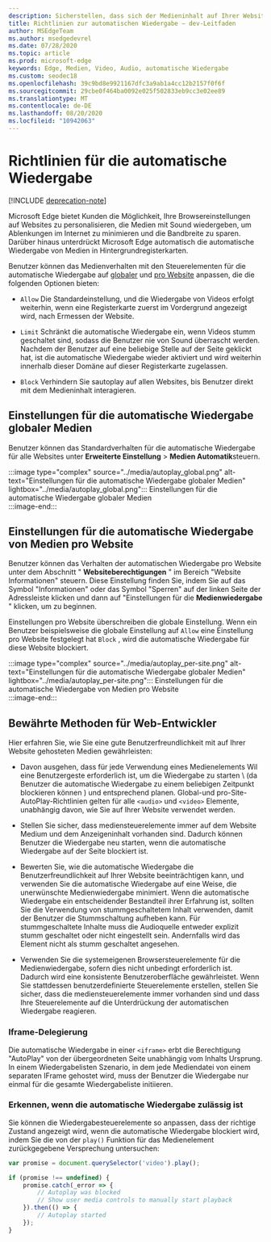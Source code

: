 ```yaml
---
description: Sicherstellen, dass sich der Medieninhalt auf Ihrer Website wie vorgesehen verhält
title: Richtlinien zur automatischen Wiedergabe – dev-Leitfaden
author: MSEdgeTeam
ms.author: msedgedevrel
ms.date: 07/28/2020
ms.topic: article
ms.prod: microsoft-edge
keywords: Edge, Medien, Video, Audio, automatische Wiedergabe
ms.custom: seodec18
ms.openlocfilehash: 39c9bd8e9921167dfc3a9ab1a4cc12b2157f0f6f
ms.sourcegitcommit: 29cbe0f464ba0092e025f502833eb9cc3e02ee89
ms.translationtype: MT
ms.contentlocale: de-DE
ms.lasthandoff: 08/20/2020
ms.locfileid: "10942063"
---
```

# Richtlinien für die automatische Wiedergabe  

[!INCLUDE [deprecation-note](../../includes/legacy-edge-note.md)]  

Microsoft Edge bietet Kunden die Möglichkeit, Ihre Browsereinstellungen auf Websites zu personalisieren, die Medien mit Sound wiedergeben, um Ablenkungen im Internet zu minimieren und die Bandbreite zu sparen.  Darüber hinaus unterdrückt Microsoft Edge automatisch die automatische Wiedergabe von Medien in Hintergrundregisterkarten.  

Benutzer können das Medienverhalten mit den Steuerelementen für die automatische Wiedergabe auf [globaler](#global-media-autoplay-settings) und [pro Website](#per-site-media-autoplay-settings) anpassen, die die folgenden Optionen bieten:  

*   `Allow`  Die Standardeinstellung, und die Wiedergabe von Videos erfolgt weiterhin, wenn eine Registerkarte zuerst im Vordergrund angezeigt wird, nach Ermessen der Website.  

*   `Limit`  Schränkt die automatische Wiedergabe ein, wenn Videos stumm geschaltet sind, sodass die Benutzer nie von Sound überrascht werden.  Nachdem der Benutzer auf eine beliebige Stelle auf der Seite geklickt hat, ist die automatische Wiedergabe wieder aktiviert und wird weiterhin innerhalb dieser Domäne auf dieser Registerkarte zugelassen.  

*   `Block`  Verhindern Sie sautoplay auf allen Websites, bis Benutzer direkt mit dem Medieninhalt interagieren.  

## Einstellungen für die automatische Wiedergabe globaler Medien  

Benutzer können das Standardverhalten für die automatische Wiedergabe für alle Websites unter **Erweiterte Einstellung**  >  **Medien Automatik**steuern.  

:::image type="complex" source="../media/autoplay_global.png" alt-text="Einstellungen für die automatische Wiedergabe globaler Medien" lightbox="../media/autoplay_global.png":::
   Einstellungen für die automatische Wiedergabe globaler Medien  
:::image-end:::  

## Einstellungen für die automatische Wiedergabe von Medien pro Website  

Benutzer können das Verhalten der automatischen Wiedergabe pro Website unter dem Abschnitt " **Websiteberechtigungen** " im Bereich "Website Informationen" steuern.  Diese Einstellung finden Sie, indem Sie auf das Symbol "Informationen" oder das Symbol "Sperren" auf der linken Seite der Adressleiste klicken und dann auf "Einstellungen für die **Medienwiedergabe** " klicken, um zu beginnen.  

Einstellungen pro Website überschreiben die globale Einstellung.  Wenn ein Benutzer beispielsweise die globale Einstellung auf `Allow` eine Einstellung pro Website festgelegt hat `Block` , wird die automatische Wiedergabe für diese Website blockiert.  

:::image type="complex" source="../media/autoplay_per-site.png" alt-text="Einstellungen für die automatische Wiedergabe globaler Medien" lightbox="../media/autoplay_per-site.png":::
   Einstellungen für die automatische Wiedergabe von Medien pro Website  
:::image-end:::  

## Bewährte Methoden für Web-Entwickler  

Hier erfahren Sie, wie Sie eine gute Benutzerfreundlichkeit mit auf Ihrer Website gehosteten Medien gewährleisten:  

*   Davon ausgehen, dass für jede Verwendung eines Medienelements Wil eine Benutzergeste erforderlich ist, um die Wiedergabe zu starten \ (da Benutzer die automatische Wiedergabe zu einem beliebigen Zeitpunkt blockieren können \) und entsprechend planen.  Global-und pro-Site-AutoPlay-Richtlinien gelten für alle `<audio>` und `<video>` Elemente, unabhängig davon, wie Sie auf Ihrer Website verwendet werden.  

*   Stellen Sie sicher, dass mediensteuerelemente immer auf dem Website Medium und dem Anzeigeninhalt vorhanden sind.  Dadurch können Benutzer die Wiedergabe neu starten, wenn die automatische Wiedergabe auf der Seite blockiert ist.  

*   Bewerten Sie, wie die automatische Wiedergabe die Benutzerfreundlichkeit auf Ihrer Website beeinträchtigen kann, und verwenden Sie die automatische Wiedergabe auf eine Weise, die unerwünschte Medienwiedergabe minimiert.  Wenn die automatische Wiedergabe ein entscheidender Bestandteil ihrer Erfahrung ist, sollten Sie die Verwendung von stummgeschaltetem Inhalt verwenden, damit der Benutzer die Stummschaltung aufheben kann.  Für stummgeschaltete Inhalte muss die Audioquelle entweder explizit stumm geschaltet oder nicht eingestellt sein.  Andernfalls wird das Element nicht als stumm geschaltet angesehen.  

*   Verwenden Sie die systemeigenen Browsersteuerelemente für die Medienwiedergabe, sofern dies nicht unbedingt erforderlich ist.  Dadurch wird eine konsistente Benutzeroberfläche gewährleistet.  Wenn Sie stattdessen benutzerdefinierte Steuerelemente erstellen, stellen Sie sicher, dass die mediensteuerelemente immer vorhanden sind und dass Ihre Steuerelemente auf die Unterdrückung der automatischen Wiedergabe reagieren.  

### Iframe-Delegierung  

Die automatische Wiedergabe in einer `<iframe>` erbt die Berechtigung "AutoPlay" von der übergeordneten Seite unabhängig vom Inhalts Ursprung.  In einem Wiedergabelisten Szenario, in dem jede Mediendatei von einem separaten IFrame gehostet wird, muss der Benutzer die Wiedergabe nur einmal für die gesamte Wiedergabeliste initiieren.  

### Erkennen, wenn die automatische Wiedergabe zulässig ist  

Sie können die Wiedergabesteuerelemente so anpassen, dass der richtige Zustand angezeigt wird, wenn die automatische Wiedergabe blockiert wird, indem Sie die von der `play()` Funktion für das Medienelement zurückgegebene Versprechung untersuchen:  

```javascript
var promise = document.querySelector('video').play();

if (promise !== undefined) { 
    promise.catch(_error => { 
        // Autoplay was blocked
        // Show user media controls to manually start playback
    }).then(() => { 
        // Autoplay started
    }); 
}
```  
